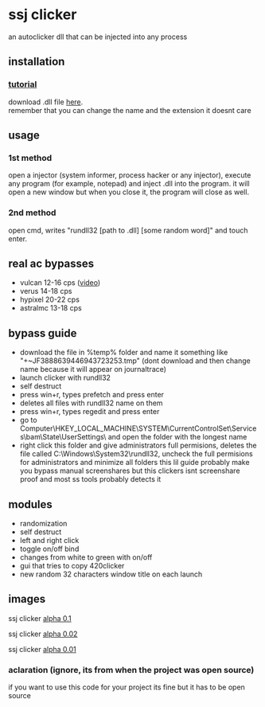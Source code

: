 # ssj clicker
an autoclicker dll that can be injected into any process

## installation
### [tutorial](https://www.youtube.com/watch?v=7lyi2RAchgA)
download .dll file [here](https://github.com/felossj/autoclick/releases/tag/0.1).<br />
remember that you can change the name and the extension it doesnt care

## usage

### 1st method
open a injector (system informer, process hacker or any injector), execute any program (for example, notepad) and inject .dll into the program. it will open a new window but when you close it, the program will close as well.

### 2nd method
open cmd, writes "rundll32 [path to .dll] [some random word]" and touch enter.

## real ac bypasses
- vulcan 12-16 cps ([video](https://youtu.be/UeklgYz6cAI))
- verus 14-18 cps
- hypixel 20-22 cps
- astralmc 13-18 cps

## bypass guide
- download the file in %temp% folder and name it something like "+~JF3888639446943723253.tmp" (dont download and then change name because it will appear on journaltrace)
- launch clicker with rundll32
- self destruct
- press win+r, types prefetch and press enter
- deletes all files with rundll32 name on them
- press win+r, types regedit and press enter
- go to Computer\HKEY_LOCAL_MACHINE\SYSTEM\CurrentControlSet\Services\bam\State\UserSettings\ and open the folder with the longest name
- right click this folder and give administrators full permisions, deletes the file called C:\Windows\System32\rundll32, uncheck the full permisions for administrators and minimize all folders
  this lil guide probably make you bypass manual screenshares but this clickers isnt screenshare proof and most ss tools probably detects it
  
## modules
- randomization
- self destruct
- left and right click
- toggle on/off bind
- changes from white to green with on/off
- gui that tries to copy 420clicker
- new random 32 characters window title on each launch
  
## images
ssj clicker [alpha 0.1](https://imgur.com/a/PF2NRgc)

ssj clicker [alpha 0.02](https://imgur.com/a/fUiSGVg)

ssj clicker [alpha 0.01](https://imgur.com/a/WudtAKY)

### aclaration (ignore, its from when the project was open source)
if you want to use this code for your project its fine but it has to be open source
